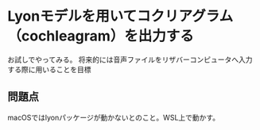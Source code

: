 # Lyonモデルを用いてコクリアグラム（cochleagram）を出力する

お試しでやってみる。
将来的には音声ファイルをリザバーコンピュータへ入力する際に用いることを目標

## 問題点

macOSではlyonパッケージが動かないとのこと。WSL上で動かす。
